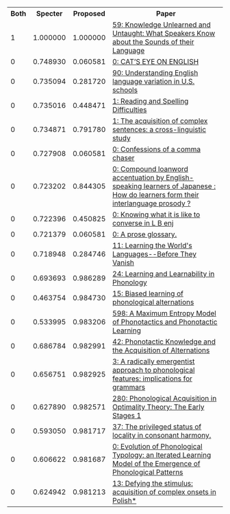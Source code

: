 <html><table><tr>
<th>Both</th>
<th>Specter</th>
<th>Proposed</th>
<th>Paper</th>
</tr>
<tr>
<td>1</td>
<td>1.000000</td>
<td>1.000000</td>
<td><a href="https://www.semanticscholar.org/paper/3356672926076f954f57ba746eb54836d03fe9fc">59: Knowledge Unlearned and Untaught: What Speakers Know about the Sounds of their Language</a></td>
</tr>
<tr>
<td>0</td>
<td>0.748930</td>
<td>0.060581</td>
<td><a href="https://www.semanticscholar.org/paper/54a6617e163142e58e10f030cfe93efb8830847b">0: CAT’S EYE ON ENGLISH</a></td>
</tr>
<tr>
<td>0</td>
<td>0.735094</td>
<td>0.281720</td>
<td><a href="https://www.semanticscholar.org/paper/30a8301bde9cfa6012fd7215b72de78be3556b36">90: Understanding English language variation in U.S. schools</a></td>
</tr>
<tr>
<td>0</td>
<td>0.735016</td>
<td>0.448471</td>
<td><a href="https://www.semanticscholar.org/paper/3bce7586f71bdda2af51764014f71b151be87e13">1: Reading and Spelling Difficulties</a></td>
</tr>
<tr>
<td>0</td>
<td>0.734871</td>
<td>0.791780</td>
<td><a href="https://www.semanticscholar.org/paper/53ea40fa88ff0b674c38e4caac55c80ba1b6e60e">1: The acquisition of complex sentences: a cross-linguistic study</a></td>
</tr>
<tr>
<td>0</td>
<td>0.727908</td>
<td>0.060581</td>
<td><a href="https://www.semanticscholar.org/paper/c3f0848a236bd0d8d18063791bac2e590e6f81bd">0: Confessions of a comma chaser</a></td>
</tr>
<tr>
<td>0</td>
<td>0.723202</td>
<td>0.844305</td>
<td><a href="https://www.semanticscholar.org/paper/118c47e900fee865453aee7223fa3806c6e79567">0: Compound loanword accentuation by English-speaking learners of Japanese : How do learners form their interlanguage prosody ?</a></td>
</tr>
<tr>
<td>0</td>
<td>0.722396</td>
<td>0.450825</td>
<td><a href="https://www.semanticscholar.org/paper/6cf5f7570ec6c5686093502493f84e02ee62672d">0: Knowing what it is like to converse in L B enj</a></td>
</tr>
<tr>
<td>0</td>
<td>0.721379</td>
<td>0.060581</td>
<td><a href="https://www.semanticscholar.org/paper/40d609bd120515a51d29eddb907a9cb16853cb50">0: A prose glossary.</a></td>
</tr>
<tr>
<td>0</td>
<td>0.718948</td>
<td>0.284746</td>
<td><a href="https://www.semanticscholar.org/paper/51acd310bfc5fc8ba45cb715d1beea4bea5f69d1">11: Learning the World's Languages--Before They Vanish</a></td>
</tr>
<tr>
<td>0</td>
<td>0.693693</td>
<td>0.986289</td>
<td><a href="https://www.semanticscholar.org/paper/345a6bb93c53f814ff678f570ee03389fe362ac7">24: Learning and Learnability in Phonology</a></td>
</tr>
<tr>
<td>0</td>
<td>0.463754</td>
<td>0.984730</td>
<td><a href="https://www.semanticscholar.org/paper/e1f7560ea55f54243582e3c003c86030fe006ff6">15: Biased learning of phonological alternations</a></td>
</tr>
<tr>
<td>0</td>
<td>0.533995</td>
<td>0.983206</td>
<td><a href="https://www.semanticscholar.org/paper/6265c088572a876bde852c85491439a5f47150a2">598: A Maximum Entropy Model of Phonotactics and Phonotactic Learning</a></td>
</tr>
<tr>
<td>0</td>
<td>0.686784</td>
<td>0.982991</td>
<td><a href="https://www.semanticscholar.org/paper/0f9bf040457a9ceb976c7de8de535b44f7a86f86">42: Phonotactic Knowledge and the Acquisition of Alternations</a></td>
</tr>
<tr>
<td>0</td>
<td>0.656751</td>
<td>0.982925</td>
<td><a href="https://www.semanticscholar.org/paper/d87745b181c135910d44d072641a4eaee7a7c43c">3: A radically emergentist approach to phonological features: implications for grammars</a></td>
</tr>
<tr>
<td>0</td>
<td>0.627890</td>
<td>0.982571</td>
<td><a href="https://www.semanticscholar.org/paper/543fbf2d28e901619717078cf70e1e620e25fc74">280: Phonological Acquisition in Optimality Theory: The Early Stages 1</a></td>
</tr>
<tr>
<td>0</td>
<td>0.593050</td>
<td>0.981717</td>
<td><a href="https://www.semanticscholar.org/paper/7d7b9ae500235d18b63b9af64655d2a8cab0f95c">37: The privileged status of locality in consonant harmony.</a></td>
</tr>
<tr>
<td>0</td>
<td>0.606622</td>
<td>0.981687</td>
<td><a href="https://www.semanticscholar.org/paper/565d227240c1afdd5eedbece1c92fb7f9dbbef2f">0: Evolution of Phonological Typology: an Iterated Learning Model of the Emergence of Phonological Patterns</a></td>
</tr>
<tr>
<td>0</td>
<td>0.624942</td>
<td>0.981213</td>
<td><a href="https://www.semanticscholar.org/paper/0c08be5a8d138bb6a8c3865fd7c000797bf03574">13: Defying the stimulus: acquisition of complex onsets in Polish*</a></td>
</tr>
</table></html>
